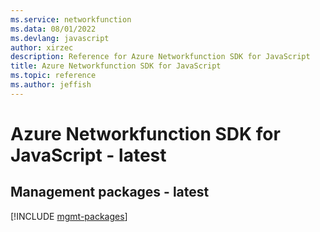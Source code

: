 ```yaml
---
ms.service: networkfunction
ms.data: 08/01/2022
ms.devlang: javascript
author: xirzec
description: Reference for Azure Networkfunction SDK for JavaScript
title: Azure Networkfunction SDK for JavaScript
ms.topic: reference
ms.author: jeffish
---
```

# Azure Networkfunction SDK for JavaScript - latest

## Management packages - latest
[!INCLUDE [mgmt-packages](networkfunction-mgmt-index.md)]